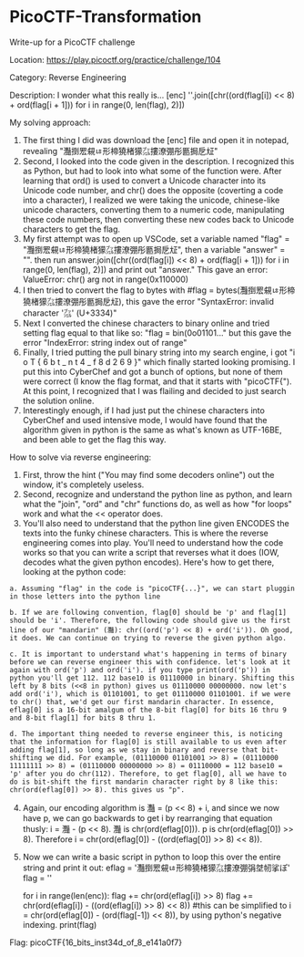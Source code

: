 # PicoCTF-Transformation
Write-up for a PicoCTF challenge

Location: https://play.picoctf.org/practice/challenge/104

Category: Reverse Engineering

Description: I wonder what this really is... [enc] ''.join([chr((ord(flag[i]) << 8) + ord(flag[i + 1])) for i in range(0, len(flag), 2)])

My solving approach:
  1. The first thing I did was download the [enc] file and open it in notepad, revealing "灩捯䍔䙻ㄶ形楴獟楮獴㌴摟潦弸彤㔲挶戹㍽"
  2. Second, I looked into the code given in the description. I recognized this as Python, but had to look into what some of the function were. After learning that ord() is used to convert a Unicode character into its Unicode code number, and chr() does the opposite (coverting a code into a character), I realized we were taking the unicode, chinese-like unicode characters, converting them to a numeric code, manipulating these code numbers, then converting these new codes back to Unicode characters to get the flag.
  3. My first attempt was to open up VSCode, set a variable named "flag" = "灩捯䍔䙻ㄶ形楴獟楮獴㌴摟潦弸彤㔲挶戹㍽", then a variable "answer" = "". then run answer.join([chr((ord(flag[i]) << 8) + ord(flag[i + 1])) for i in range(0, len(flag), 2)]) and print out "answer." This gave an error: ValueError: chr() arg not in range(0x110000)
  4. I then tried to convert the flag to bytes with #flag = bytes(灩捯䍔䙻ㄶ形楴獟楮獴㌴摟潦弸彤㔲挶戹㍽), this gave the error "SyntaxError: invalid character '㌴' (U+3334)"
  5. Next I converted the chinese characters to binary online and tried setting flag equal to that like so: "flag = bin(0o01101..." but this gave the error "IndexError: string index out of range"
  6. Finally, I tried putting the pull binary string into my search engine, i got "i o T { 6 b t _ n t 4 _ f 8 d 2 6 9 }" which finally started looking promising. I put this into CyberChef and got a bunch of options, but none of them were correct (I know the flag format, and that it starts with "picoCTF{"). At this point, I recognized that I was flailing and decided to just search the solution online.
  7. Interestingly enough, if I had just put the chinese characters into CyberChef and used intensive mode, I would have found that the algorithm given in python is the same as what's known as UTF-16BE, and been able to get the flag this way.

How to solve via reverse engineering:
  1. First, throw the hint ("You may find some decoders online") out the window, it's completely useless.
  2. Second, recognize and understand the python line as python, and learn what the "join", "ord" and "chr" functions do, as well as how "for loops" work and what the << operator does. 
  3. You'll also need to understand that the python line given ENCODES the texts into the funky chinese characters. This is where the reverse engineering comes into play. You'll need to understand how the code works so that you can write a script that reverses what it does (IOW, decodes what the given python encodes). Here's how to get there, looking at the python code:
 
    a. Assuming "flag" in the code is "picoCTF{...}", we can start pluggin in those letters into the python line 
    
    b. If we are following convention, flag[0] should be 'p' and flag[1] should be 'i'. Therefore, the following code should give us the first line of our "mandarin" (灩): chr((ord('p') << 8) + ord('i')). Oh good, it does. We can continue on trying to reverse the given python algo.
    
    c. It is important to understand what's happening in terms of binary before we can reverse engineer this with confidence. let's look at it again with ord('p') and ord('i'). if you type print(ord('p')) in python you'll get 112. 112 base10 is 01110000 in binary. Shifting this left by 8 bits (<<8 in python) gives us 01110000 00000000. now let's add ord('i'), which is 01101001, to get 01110000 01101001. if we were to chr() that, we'd get our first mandarin character. In essence, eflag[0] is a 16-bit amalgum of the 8-bit flag[0] for bits 16 thru 9 and 8-bit flag[1] for bits 8 thru 1.
    
    d. The important thing needed to reverse engineer this, is noticing that the information for flag[0] is still available to us even after adding flag[1], so long as we stay in binary and reverse that bit-shifting we did. For example, (01110000 01101001 >> 8) = (01110000 11111111 >> 8) = (01110000 00000000 >> 8) = 01110000 = 112 base10 = 'p' after you do chr(112). Therefore, to get flag[0], all we have to do is bit-shift the first mandarin character right by 8 like this: chr(ord(eflag[0]) >> 8). this gives us "p".
  4. Again, our encoding algorithm is 灩 = (p << 8) + i, and since we now have p, we can go backwards to get i by rearranging that equation thusly: i = 灩 - (p << 8). 灩 is chr(ord(eflag[0])). p is chr(ord(eflag[0]) >> 8). Therefore i = chr(ord(eflag[0]) - ((ord(eflag[0]) >> 8) << 8)).
  5. Now we can write a basic script in python to loop this over the entire string and print it out:
    	eflag = '灩捯䍔䙻ㄶ形楴獟楮獴㌴摟潦弸弲㘶㠴挲ぽ'
      flag = ''

      for i in range(len(enc)):
        flag += chr(ord(eflag[i]) >> 8)
        flag += chr(ord(eflag[i]) - ((ord(eflag[i]) >> 8) << 8)) #this can be simplified to i = chr(ord(eflag[0]) - (ord(flag[-1]) << 8)), by using python's negative indexing.
      print(flag)

Flag: picoCTF{16_bits_inst34d_of_8_e141a0f7}

